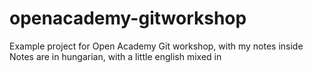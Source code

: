 # openacademy-gitworkshop

Example project for Open Academy Git workshop, with my notes inside
Notes are in hungarian, with a little english mixed in
